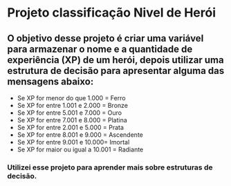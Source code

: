 # Projeto classificação Nivel de Herói
## O objetivo desse projeto é criar uma variável para armazenar o nome e a quantidade de experiência (XP) de um herói, depois utilizar uma estrutura de decisão para apresentar alguma das mensagens abaixo:

* Se XP for menor do que 1.000 = Ferro
* Se XP for entre 1.001 e 2.000 = Bronze
* Se XP for entre 5.001 e 7.000 = Ouro
* Se XP for entre 7.001 e 8.000 = Platina
* Se XP for entre 2.001 e 5.000 = Prata
* Se XP for entre 8.001 e 9.000 = Ascendente
* Se XP for entre 9.001 e 10.000= Imortal
* Se XP for maior ou igual a 10.001 = Radiante

### Utilizei esse projeto para aprender mais sobre estruturas de decisão.

